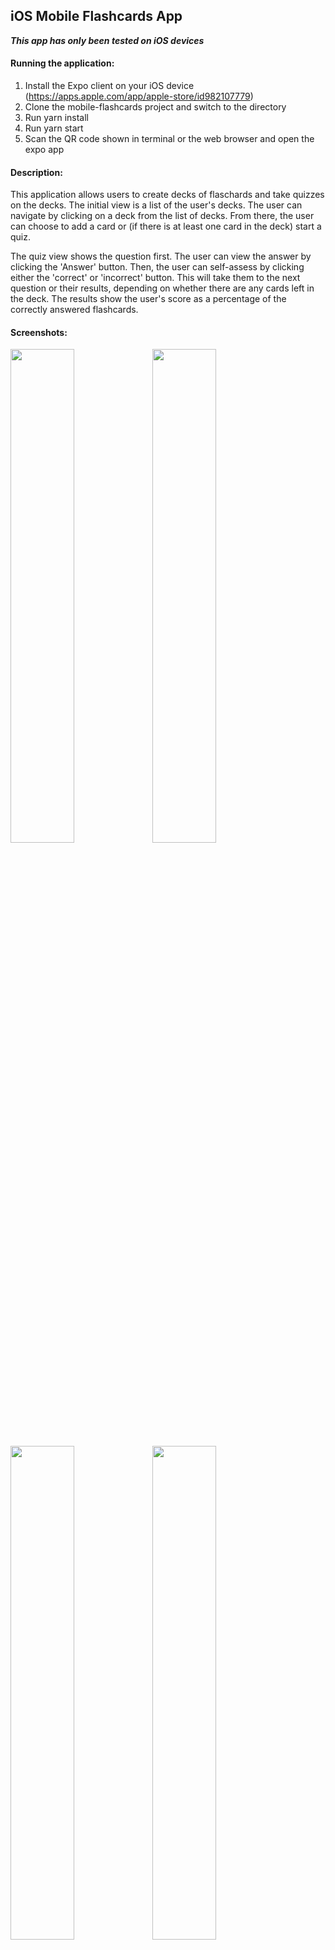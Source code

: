 ## iOS Mobile Flashcards App

***This app has only been tested on iOS devices***

#### Running the application:
1. Install the Expo client on your iOS device (https://apps.apple.com/app/apple-store/id982107779)
2. Clone the mobile-flashcards project and switch to the directory
3. Run yarn install
4. Run yarn start
5. Scan the QR code shown in terminal or the web browser and open the expo app

#### Description:
This application allows users to create decks of flaschards and take quizzes on the decks. The initial view is a list of the user's decks. The user can navigate by clicking on a deck from the list of decks. From there, the user can choose to add a card or (if there is at least one card in the deck) start a quiz.

The quiz view shows the question first. The user can view the answer by clicking the 'Answer' button. Then, the user can self-assess by clicking either the 'correct' or 'incorrect' button. This will take them to the next question or their results, depending on whether there are any cards left in the deck. The results show the user's score as a percentage of the correctly answered flashcards.

#### Screenshots:
<img src="https://reactnd-mobile-flaschards-screenshots.s3.amazonaws.com/deck-list.png" width="45%" /><img src="https://reactnd-mobile-flaschards-screenshots.s3.amazonaws.com/add-deck-inactive.png" width="45%" /><img src="https://reactnd-mobile-flaschards-screenshots.s3.amazonaws.com/add-deck-active.png" width="45%" /><img src="https://reactnd-mobile-flaschards-screenshots.s3.amazonaws.com/deck-title-taken.png" width="45%" /><img src="https://reactnd-mobile-flaschards-screenshots.s3.amazonaws.com/individual-deck-view.png" width="45%" /><img src="https://reactnd-mobile-flaschards-screenshots.s3.amazonaws.com/add-card-inactive.png" width="45%" /><img src="https://reactnd-mobile-flaschards-screenshots.s3.amazonaws.com/add-card-active.png" width="45%" /><img src="https://reactnd-mobile-flaschards-screenshots.s3.amazonaws.com/quiz-question-view.png" width="45%" /><img src="https://reactnd-mobile-flaschards-screenshots.s3.amazonaws.com/quiz-answer-view.png" width="45%" /><img src="https://reactnd-mobile-flaschards-screenshots.s3.amazonaws.com/quiz-results-view.png" width="45%" />